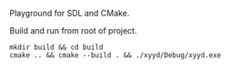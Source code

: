 Playground for SDL and CMake.

Build and run from root of project.

```
mkdir build && cd build
cmake .. && cmake --build . && ./xyyd/Debug/xyyd.exe
```
